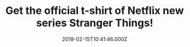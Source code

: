 ---
campaign-uuid: "c-dcca05a0-bf2b-4f7d-acb2-386d84696b3d"
type: "Product"
category: "Fashion"
date: "2018-02-15T10:41:46.000Z"
end-date: "2018-07-31T23:59:00.000Z"
disable-form: false
is_promoted: false
has_entry_page: false
title: "Get the official t-shirt of Netflix new series Stranger Things!"
competition-description: "Don’t miss the chance to get the official t-shirt of the\
  \ sensational Netflix series Stranger Things! If you are one of the biggest fans\
  \ of the show, this is a must in your wardrobe. Available in different sizes for\
  \ all kind of tastes and printed in black tones with a photo front design of the\
  \ craziest Hawkins boys will make everyone notice you. Get it now!"
banner-img: "https://assets.expresslyapp.com/asset-00374849-fc5b-4c16-9fbb-59e6ad169ff8.jpg"
logo-left-href: "https://nmemerch.com/products/alice-cooper-vintage-poster-mens-t-shirt?variant=26194878085"
logo-left-image: "nmemerch-logo.jpg"
logo-left-title: "NME Merch"
has-winner: false
country-restrictions:
- "GB"
---